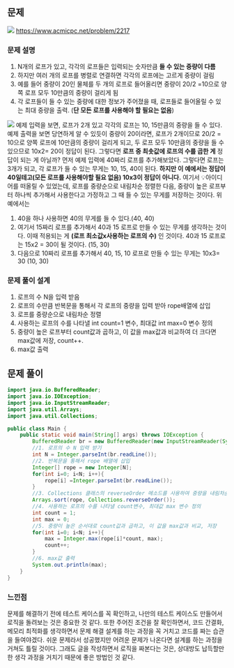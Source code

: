## 문제

![](https://velog.velcdn.com/images/keumsiun0503/post/9077ab43-3f49-4aed-9b7a-34dfb4f0e538/image.png)
https://www.acmicpc.net/problem/2217

### 문제 설명
>
1. N개의 로프가 있고, 각각의 로프들은 입력되는 숫자만큼 **들 수 있는 중량이 다름**
2. 하지만 여러 개의 로프를 병렬로 연결하면 각각의 로프에는 고르게 중량이 걸림
3. 예를 들어 중량이 20인 물체를 두 개의 로프로 들어올리면 중량이 20/2 =10으로 양쪽 로프 모두 10만큼의 중량이 걸리게 됨
4. 각 로프들이 들 수 있는 중량에 대한 정보가 주어졌을 때, 로프들로 들어올릴 수 있는 최대 중량을 출력. (**단 모든 로프를 사용해야 할 필요는 없음**)

![](https://velog.velcdn.com/images/keumsiun0503/post/efb37486-51de-487b-9e43-e77b82ee0f69/image.png)
예제 입력을 보면, 로프가 2개 있고 각각의 로프는 10, 15만큼의 중량을 들 수 있다. 
예제 출력을 보면 당연하게 알 수 있듯이 중량이 20이라면, 로프가 2개이므로 20/2 = 10으로 양쪽 로프에 10만큼의 중량이 걸리게 되고, 두 로프 모두 10만큼의 중량을 들 수 있으므로 10x2= 20이 정답이 된다. 그렇다면 **로프 중 최솟값에 로프의 수를 곱한 게** 정답이 되는 게 아닐까?
먼저 예제 입력에 40짜리 로프를 추가해보았다. 그렇다면 로프는 3개가 되고, 각 로프가 들 수 있는 무게는 10, 15, 40이 된다. **하지만 이 예에서는 정답이 40일테고(모든 로프를 사용해야할 필요 없음) 10x3이 정답이 아니다.**
여기서 💡아이디어를 떠올릴 수 있었는데, 로프를 중량순으로 내림차순 정렬한 다음, 중량이 높은 로프부터 하나씩 추가해서 사용한다고 가정하고 그 때 들 수 있는 무게를 저장하는 것이다.
위 예에서는 
1. 40을 하나 사용하면 40의 무게를 들 수 있다.(40, 40)
2. 여기서 15짜리 로프를 추가해서 40과 15 로프로 만들 수 있는 무게를 생각하는 것이다. 이때 적용되는 게 **(로프 최소값x사용하는 로프의 수)** 인 것이다. 40과 15 로프로는 15x2 = 30이 될 것이다. (15, 30) 
3. 다음으로 10짜리 로프를 추가해서 40, 15, 10 로프로 만들 수 있는 무게는 10x3= 30 (10, 30)

### 문제 풀이 설계
>
1. 로프의 수 N을 입력 받음
2. 로프의 수만큼 반복문을 통해서 각 로프의 중량을 입력 받아 rope배열에 삽입
3. 로프를 중량순으로 내림차순 정렬
4. 사용하는 로프의 수를 나타낼 int count=1 변수, 최대값 int max=0 변수 정의
5. 중량이 높은 로프부터 count값과 곱하고, 이 값을 max값과 비교하여 더 크다면 max값에 저장, count++.
6. max값 출력

## 문제 풀이

```java
import java.io.BufferedReader;
import java.io.IOException;
import java.io.InputStreamReader;
import java.util.Arrays;
import java.util.Collections;

public class Main {
    public static void main(String[] args) throws IOException {
        BufferedReader br = new BufferedReader(new InputStreamReader(System.in));
        //1. 로프의 수 N 입력 받기
        int N = Integer.parseInt(br.readLine());
        //2. 반복문을 통해서 rope 배열에 삽입
        Integer[] rope = new Integer[N];
        for(int i=0; i<N; i++){
            rope[i] =Integer.parseInt(br.readLine());
        }
        //3. Collections 클래스의 reverseOrder 메소드를 사용하여 중량을 내림차순 정렬
        Arrays.sort(rope, Collections.reverseOrder());
        //4. 사용하는 로프의 수를 나타낼 count변수, 최대값 max 변수 정의
        int count = 1;
        int max = 0;
        //5. 중량이 높은 순서대로 count값과 곱하고, 이 값을 max값과 비교, 저장
        for(int i=0; i<N; i++){
            max = Integer.max(rope[i]*count, max);
            count++;
        }
        //6. max값 출력
        System.out.println(max);
    }
}
```
### 느낀점
>
문제를 해결하기 전에 테스트 케이스를 꼭 확인하고, 나만의 테스트 케이스도 만들어서 로직을 돌려보는 것은 중요한 것 같다. 또한 주어진 조건을 잘 확인하면서, 코드 간결화, 메모리 최적화를 생각하면서 문제 해결 설계를 하는 과정을 꼭 거치고 코드를 짜는 습관을 들여야겠다. 쉬운 문제라서 성공했지만 어려운 문제가 나온다면 설계를 하는 과정을 거쳐도 틀릴 것이다. 그래도 글을 작성하면서 로직을 짜본다는 것은, 상대방도 납득할만한 생각 과정을 거치기 때문에 좋은 방법인 것 같다.